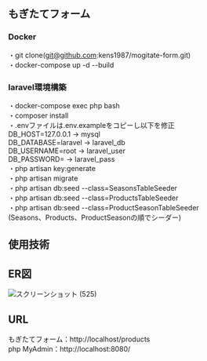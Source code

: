 ##  もぎたてフォーム  
###  Docker  
・git clone(git@github.com:kens1987/mogitate-form.git)  
・docker-compose up -d --build  
###  laravel環境構築  
・docker-compose exec php bash  
・composer install  
・.envファイルは.env.exampleをコピーし以下を修正  
    DB_HOST=127.0.0.1 → mysql  
    DB_DATABASE=laravel → laravel_db  
    DB_USERNAME=root → laravel_user  
    DB_PASSWORD= → laravel_pass  
・php artisan key:generate  
・php artisan migrate  
・php artisan db:seed --class=SeasonsTableSeeder  
・php artisan db:seed --class=ProductsTableSeeder  
・php artisan db:seed --class=ProductSeasonTableSeeder  
    (Seasons、Products、ProductSeasonの順でシーダー)  



##  使用技術  

##  ER図  
![スクリーンショット (525)](https://github.com/user-attachments/assets/bb8623f7-5fed-43ba-b571-8b9f2102444b)

##  URL  
もぎたてフォーム：http://localhost/products  
php MyAdmin：http://localhost:8080/  
